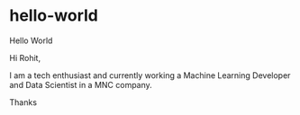 # hello-world
Hello World

Hi Rohit,

I am a tech enthusiast and currently working a Machine Learning Developer and Data Scientist in a MNC company. 

Thanks
